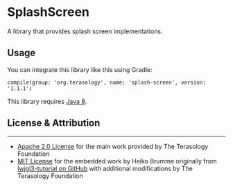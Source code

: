 SplashScreen
=========

A library that provides splash screen implementations.

Usage
-----------

You can integrate this library like this using Gradle: 

```
compile(group: 'org.terasology', name: 'splash-screen', version: '1.1.1')
```

This library requires [Java 8](http://java.com/download).

## License & Attribution
-----------

* [Apache 2.0 License](http://www.apache.org/licenses/LICENSE-2.0.html) for the main work provided by The Terasology Foundation
* [MIT License](https://opensource.org/licenses/MIT) for the embedded work by Heiko Brumme originally from [lwjgl3-tutorial on GitHub](https://github.com/SilverTiger/lwjgl3-tutorial) with additional modifications by The Terasology Foundation
